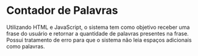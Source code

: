 # Contador de Palavras
Utilizando HTML e JavaScript, o sistema tem como objetivo receber uma frase do usuário e retornar a quantidade de palavras presentes na frase. 
Possui tratamento de erro para que o sistema não leia espaços adicionais como palavras. 

